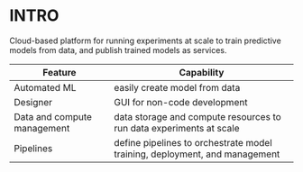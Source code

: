 # INTRO

Cloud-based platform for running experiments at scale to train predictive models from data, and publish trained models as services.

| Feature                     | Capability                                                                 |
| --------------------------- | -------------------------------------------------------------------------- |
| Automated ML                | easily create model from data                                              |
| Designer                    | GUI for non-code development                                               |
| Data and compute management | data storage and compute resources to run data experiments at scale        |
| Pipelines                   | define pipelines to orchestrate model training, deployment, and management |
